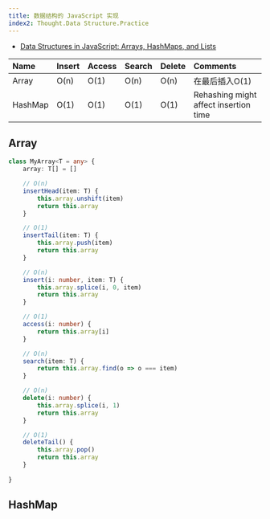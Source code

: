 ```yaml
---
title: 数据结构的 JavaScript 实现
index2: Thought.Data Structure.Practice
---
```


- [Data Structures in JavaScript: Arrays, HashMaps, and Lists](https://adrianmejia.com/data-structures-time-complexity-for-beginners-arrays-hashmaps-linked-lists-stacks-queues-tutorial/)

|Name|Insert|Access|Search|Delete|Comments|
|:---|:---|:---|:---|:---|:---|
|Array|O(n)|O(1)|O(n)|O(n)|在最后插入O(1)|
|HashMap|O(1)|O(1)|O(1)|O(1)|Rehashing might affect insertion time|



## Array

``` ts
class MyArray<T = any> {
	array: T[] = []

	// O(n)
	insertHead(item: T) {
		this.array.unshift(item)
		return this.array
	}

	// O(1)
	insertTail(item: T) {
		this.array.push(item)
		return this.array
	}

	// O(n)
	insert(i: number, item: T) {
		this.array.splice(i, 0, item)
		return this.array
	}

	// O(1)
	access(i: number) {
		return this.array[i]
	}

	// O(n)
	search(item: T) {
		return this.array.find(o => o === item)
	}

	// O(n)
	delete(i: number) {
		this.array.splice(i, 1)
		return this.array
	}

	// O(1)
	deleteTail() {
		this.array.pop()
		return this.array
	}
	
}
```

## HashMap


